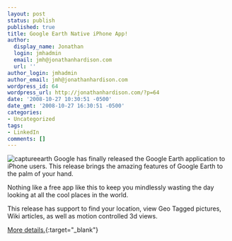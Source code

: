 ```yaml
---
layout: post
status: publish
published: true
title: Google Earth Native iPhone App!
author:
  display_name: Jonathan
  login: jmhadmin
  email: jmh@jonathanhardison.com
  url: ''
author_login: jmhadmin
author_email: jmh@jonathanhardison.com
wordpress_id: 64
wordpress_url: http://jonathanhardison.com/?p=64
date: '2008-10-27 10:30:51 -0500'
date_gmt: '2008-10-27 16:30:51 -0500'
categories:
- Uncategorized
tags:
- LinkedIn
comments: []
---
```

![captureearth]({{site.base}}/imagecontent/2008/10/capturegoogleearth.jpg)
Google has finally released the Google Earth application to iPhone users. This release brings the amazing features of Google Earth to the palm of your hand.

Nothing like a free app like this to keep you mindlessly wasting the day looking at all the cool places in the world.

This release has support to find your location, view Geo Tagged pictures, Wiki articles, as well as motion controlled 3d views.

[More details.](http://googleblog.blogspot.com/2008/10/introducing-google-earth-for-iphone.html){:target="_blank"}
